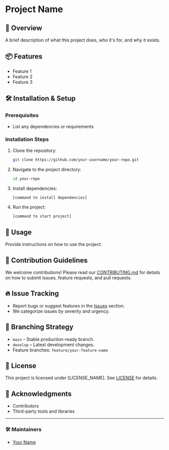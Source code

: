 # Project Name

## 🚀 Overview
A brief description of what this project does, who it's for, and why it exists.

## 📦 Features
- Feature 1
- Feature 2
- Feature 3

## 🛠 Installation & Setup

### Prerequisites
- List any dependencies or requirements

### Installation Steps
1. Clone the repository:
   ```sh
   git clone https://github.com/your-username/your-repo.git
   ```
2. Navigate to the project directory:
   ```sh
   cd your-repo
   ```
3. Install dependencies:
   ```sh
   [command to install dependencies]
   ```
4. Run the project:
   ```sh
   [command to start project]
   ```

## 📖 Usage
Provide instructions on how to use the project.

## 📜 Contribution Guidelines
We welcome contributions! Please read our [CONTRIBUTING.md](CONTRIBUTING.md) for details on how to submit issues, feature requests, and pull requests.

## 🔥 Issue Tracking
- Report bugs or suggest features in the [Issues](https://github.com/your-username/your-repo/issues) section.
- We categorize issues by severity and urgency.

## 🌳 Branching Strategy
- `main` – Stable production-ready branch.
- `develop` – Latest development changes.
- Feature branches: `feature/your-feature-name`

## 📄 License
This project is licensed under [LICENSE_NAME]. See [LICENSE](LICENSE) for details.

## 🙌 Acknowledgments
- Contributors
- Third-party tools and libraries

---
### 🛠 Maintainers
- [Your Name](https://github.com/your-username)

